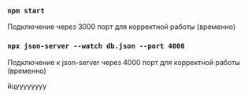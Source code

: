 ### `npm start`

Подключение через 3000 порт для корректной работы (временно)


### `npx json-server --watch db.json --port 4000`

Подключение к json-server через 4000 порт для корректной работы (временно)

йцуууууууу